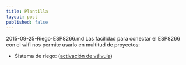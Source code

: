 ```yaml
---
title: Plantilla
layout: post
published: false
---
```

2015-09-25-Riego-ESP8266.md
Las facilidad para conectar el ESP8266 con el wifi nos permite usarlo en multitud de proyectos:

* Sistema de riego: ([activación de válvula](http://www.bc-robotics.com/tutorials/controlling-a-solenoid-valve-with-arduino/))
